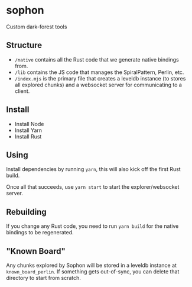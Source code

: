 # sophon
Custom dark-forest tools

## Structure

* `/native` contains all the Rust code that we generate native bindings from.
* `/lib` contains the JS code that manages the SpiralPattern, Perlin, etc.
* `/index.mjs` is the primary file that creates a leveldb instance (to stores all explored chunks) and a websocket server for communicating to a client.

## Install

* Install Node
* Install Yarn
* Install Rust

## Using

Install dependencies by running `yarn`, this will also kick off the first Rust build.

Once all that succeeds, use `yarn start` to start the explorer/websocket server.

## Rebuilding

If you change any Rust code, you need to run `yarn build` for the native bindings to be regenerated.

## "Known Board"

Any chunks explored by Sophon will be stored in a leveldb instance at `known_board_perlin`. If something gets out-of-sync, you can delete that directory to start from scratch.

